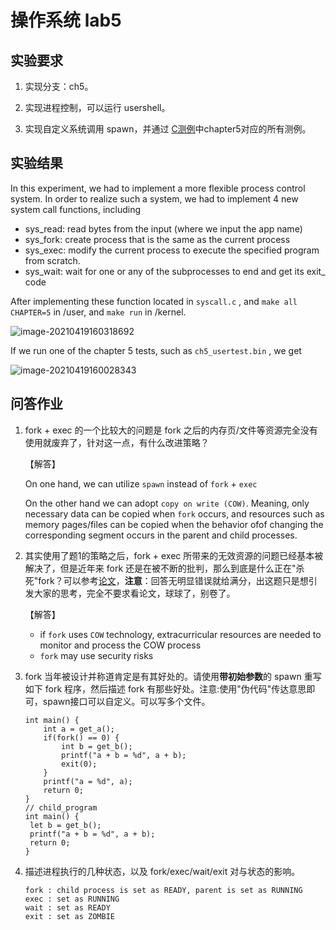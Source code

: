 # 操作系统 lab5

## 实验要求

1. 实现分支：ch5。

2. 实现进程控制，可以运行 usershell。

3. 实现自定义系统调用 spawn，并通过 [C测例](https://github.com/DeathWish5/riscvos-c-tests)中chapter5对应的所有测例。

## 实验结果

In this experiment, we had to implement a more flexible process control system. In order to realize such a system, we had to implement 4 new system call functions, including 

- sys_read: read bytes from the input (where we input the app name)
- sys_fork: create process that is the same as the current process
- sys_exec:  modify the current process to execute the specified program from scratch.
- sys_wait: wait for one or any of the subprocesses to end and get its exit_ code

After implementing these function located in ```syscall.c``` , and ```make all CHAPTER=5``` in /user, and ```make run``` in /kernel. 

![image-20210419160318692](lab5.assets/image-20210419160318692.png)

If we run one of the chapter 5 tests, such as ```ch5_usertest.bin``` , we get

![image-20210419160028343](lab5.assets/image-20210419160028343.png)



## 问答作业

1. fork + exec 的一个比较大的问题是 fork 之后的内存页/文件等资源完全没有使用就废弃了，针对这一点，有什么改进策略？

   【解答】

   On one hand, we can utilize ```spawn``` instead of ```fork``` + ```exec```

   On the other hand we can adopt ```copy on write (COW)```. Meaning, only necessary data can be copied when ```fork``` occurs, and resources such as memory pages/files can be copied when the behavior ofof changing the corresponding segment occurs in the parent and child processes.

2. 其实使用了题1的策略之后，fork + exec 所带来的无效资源的问题已经基本被解决了，但是近年来 fork 还是在被不断的批判，那么到底是什么正在"杀死"fork？可以参考[论文](https://www.microsoft.com/en-us/research/uploads/prod/2019/04/fork-hotos19.pdf)，**注意**：回答无明显错误就给满分，出这题只是想引发大家的思考，完全不要求看论文，球球了，别卷了。

   【解答】

   - if ```fork``` uses ```COW``` technology, extracurricular resources are needed to monitor and process the COW process
   - ```fork``` may use security risks

3. fork 当年被设计并称道肯定是有其好处的。请使用**带初始参数**的 spawn 重写如下 fork 程序，然后描述 fork 有那些好处。注意:使用"伪代码"传达意思即可，spawn接口可以自定义。可以写多个文件。

   ```
   int main() {
       int a = get_a();
       if(fork() == 0) {
           int b = get_b();
           printf("a + b = %d", a + b);
           exit(0);
       }
       printf("a = %d", a);
       return 0;
   }
   // child_program
   int main() {
   	let b = get_b();
   	printf("a + b = %d", a + b);
   	return 0;
   }
   ```

4. 描述进程执行的几种状态，以及 fork/exec/wait/exit 对与状态的影响。

   ```
   fork : child process is set as READY, parent is set as RUNNING
   exec : set as RUNNING
   wait : set as READY
   exit : set as ZOMBIE
   ```

   